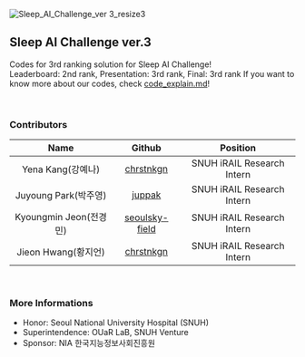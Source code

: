 ![Sleep_AI_Challenge_ver 3_resize3](https://user-images.githubusercontent.com/83350060/204207682-be256ca8-4be6-4c69-bbaf-983acf8e91cd.png)

## Sleep AI Challenge ver.3

Codes for 3rd ranking solution for Sleep AI Challenge! <br>
Leaderboard: 2nd rank, Presentation: 3rd rank, Final: 3rd rank
If you want to know more about our codes, check [code_explain.md](https://github.com/seoulsky-field/sleep_ai_challenge_ver3/blob/main/code_explain.md)!

<br>

### Contributors
| Name | Github 	| Position |
|:-----:	|:----------:	|:-----------:|
| Yena Kang(강예나) | [chrstnkgn](https://github.com/chrstnkgn)  | SNUH iRAIL Research Intern |  
| Juyoung Park(박주영) | [juppak](https://github.com/juppak)  | SNUH iRAIL Research Intern |  
| Kyoungmin Jeon(전경민) | [seoulsky-field](https://github.com/seoulsky-field)  | SNUH iRAIL Research Intern |  
| Jieon Hwang(황지언) | [chrstnkgn](https://github.com/jieonh)  | SNUH iRAIL Research Intern |  

<br>

### More Informations
- Honor: Seoul National University Hospital (SNUH)  
- Superintendence: OUaR LaB, SNUH Venture  
- Sponsor: NIA 한국지능정보사회진흥원
